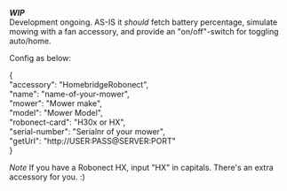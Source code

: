 ***WIP***  
Development ongoing. AS-IS it _should_ fetch battery percentage, simulate mowing with a fan accessory, and provide an "on/off"-switch for toggling auto/home.

Config as below:  

{  
	"accessory": "HomebridgeRobonect",  
	"name": "name-of-your-mower",  
	"mower": "Mower make",  
	"model": "Mower Model",  
	"robonect-card": "H30x or HX",  
	"serial-number": "Serialnr of your mower",  
	"getUrl": "http://USER:PASS@SERVER:PORT"  
}  
  


*Note* If you have a Robonect HX, input "HX" in capitals. There's an extra accessory for you. :)